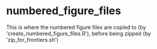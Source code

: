 # numbered_figure_files

This is where the numbered figure files are copied to 
(by 'create_numbered_figure_files.R'), 
before being zipped (by 'zip_for_frontiers.sh')
